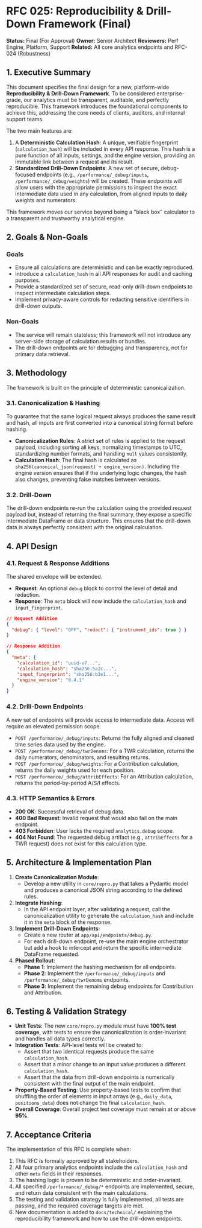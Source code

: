 # RFC 025: Reproducibility & Drill-Down Framework (Final)

**Status:** Final (For Approval)
**Owner:** Senior Architect
**Reviewers:** Perf Engine, Platform, Support
**Related:** All core analytics endpoints and RFC-024 (Robustness)

## 1\. Executive Summary

This document specifies the final design for a new, platform-wide **Reproducibility & Drill-Down Framework**. To be considered enterprise-grade, our analytics must be transparent, auditable, and perfectly reproducible. This framework introduces the foundational components to achieve this, addressing the core needs of clients, auditors, and internal support teams.

The two main features are:

1.  A **Deterministic Calculation Hash**: A unique, verifiable fingerprint (`calculation_hash`) will be included in every API response. This hash is a pure function of all inputs, settings, and the engine version, providing an immutable link between a request and its result.
2.  **Standardized Drill-Down Endpoints**: A new set of secure, debug-focused endpoints (e.g., `/performance/_debug/inputs`, `/performance/_debug/weights`) will be created. These endpoints will allow users with the appropriate permissions to inspect the exact intermediate data used in any calculation, from aligned inputs to daily weights and numerators.

This framework moves our service beyond being a "black box" calculator to a transparent and trustworthy analytical engine.

## 2\. Goals & Non-Goals

### Goals

  * Ensure all calculations are deterministic and can be exactly reproduced.
  * Introduce a `calculation_hash` in all API responses for audit and caching purposes.
  * Provide a standardized set of secure, read-only drill-down endpoints to inspect intermediate calculation steps.
  * Implement privacy-aware controls for redacting sensitive identifiers in drill-down outputs.

### Non-Goals

  * The service will remain stateless; this framework will not introduce any server-side storage of calculation results or bundles.
  * The drill-down endpoints are for debugging and transparency, not for primary data retrieval.

## 3\. Methodology

The framework is built on the principle of deterministic canonicalization.

### 3.1. Canonicalization & Hashing

To guarantee that the same logical request always produces the same result and hash, all inputs are first converted into a canonical string format before hashing.

  * **Canonicalization Rules**: A strict set of rules is applied to the request payload, including sorting all keys, normalizing timestamps to UTC, standardizing number formats, and handling `null` values consistently.
  * **Calculation Hash**: The final hash is calculated as `sha256(canonical_json(request) + engine_version)`. Including the engine version ensures that if the underlying logic changes, the hash also changes, preventing false matches between versions.

### 3.2. Drill-Down

The drill-down endpoints re-run the calculation using the provided request payload but, instead of returning the final summary, they expose a specific intermediate DataFrame or data structure. This ensures that the drill-down data is always perfectly consistent with the original calculation.

## 4\. API Design

### 4.1. Request & Response Additions

The shared envelope will be extended.

  * **Request**: An optional `debug` block to control the level of detail and redaction.
  * **Response**: The `meta` block will now include the `calculation_hash` and `input_fingerprint`.

<!-- end list -->

```json
// Request Addition
{
  "debug": { "level": "OFF", "redact": { "instrument_ids": true } }
}

// Response Addition
{
  "meta": {
    "calculation_id": "uuid-v7...",
    "calculation_hash": "sha256:5a2c...",
    "input_fingerprint": "sha256:b3e1...",
    "engine_version": "0.4.1"
  }
}
```

### 4.2. Drill-Down Endpoints

A new set of endpoints will provide access to intermediate data. Access will require an elevated permission scope.

  * `POST /performance/_debug/inputs`: Returns the fully aligned and cleaned time series data used by the engine.
  * `POST /performance/_debug/twrDenoms`: For a TWR calculation, returns the daily numerators, denominators, and resulting returns.
  * `POST /performance/_debug/weights`: For a Contribution calculation, returns the daily weights used for each position.
  * `POST /performance/_debug/attribEffects`: For an Attribution calculation, returns the period-by-period A/S/I effects.

### 4.3. HTTP Semantics & Errors

  * **200 OK**: Successful retrieval of debug data.
  * **400 Bad Request**: Invalid request that would also fail on the main endpoint.
  * **403 Forbidden**: User lacks the required `analytics.debug` scope.
  * **404 Not Found**: The requested debug artifact (e.g., `attribEffects` for a TWR request) does not exist for this calculation type.

## 5\. Architecture & Implementation Plan

1.  **Create Canonicalization Module**:
      * Develop a new utility in `core/repro.py` that takes a Pydantic model and produces a canonical JSON string according to the defined rules.
2.  **Integrate Hashing**:
      * In the API endpoint layer, after validating a request, call the canonicalization utility to generate the `calculation_hash` and include it in the `meta` block of the response.
3.  **Implement Drill-Down Endpoints**:
      * Create a new router at `app/api/endpoints/debug.py`.
      * For each drill-down endpoint, re-use the main engine orchestrator but add a hook to intercept and return the specific intermediate DataFrame requested.
4.  **Phased Rollout**:
      * **Phase 1**: Implement the hashing mechanism for all endpoints.
      * **Phase 2**: Implement the `/performance/_debug/inputs` and `/performance/_debug/twrDenoms` endpoints.
      * **Phase 3**: Implement the remaining debug endpoints for Contribution and Attribution.

## 6\. Testing & Validation Strategy

  * **Unit Tests**: The new `core/repro.py` module must have **100% test coverage**, with tests to ensure the canonicalization is order-invariant and handles all data types correctly.
  * **Integration Tests**: API-level tests will be created to:
      * Assert that two identical requests produce the same `calculation_hash`.
      * Assert that a minor change to an input value produces a different `calculation_hash`.
      * Assert that the data from drill-down endpoints is numerically consistent with the final output of the main endpoint.
  * **Property-Based Testing**: Use property-based tests to confirm that shuffling the order of elements in input arrays (e.g., `daily_data`, `positions_data`) does not change the final `calculation_hash`.
  * **Overall Coverage**: Overall project test coverage must remain at or above **95%**.

## 7\. Acceptance Criteria

The implementation of this RFC is complete when:

1.  This RFC is formally approved by all stakeholders.
2.  All four primary analytics endpoints include the `calculation_hash` and other `meta` fields in their responses.
3.  The hashing logic is proven to be deterministic and order-invariant.
4.  All specified `/performance/_debug/*` endpoints are implemented, secure, and return data consistent with the main calculations.
5.  The testing and validation strategy is fully implemented, all tests are passing, and the required coverage targets are met.
6.  New documentation is added to `docs/technical/` explaining the reproducibility framework and how to use the drill-down endpoints.